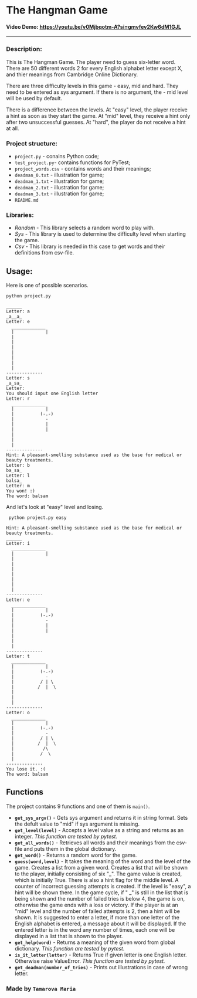 # __The Hangman Game__

#### Video Demo: <https://youtu.be/v0Mjbqotm-A?si=gmvfev2Kw6dM1GJL>
---

### __Description:__
 This is The Hangman Game. The player need to guess six-letter word. There are 50 different words 2 for every English alphabet letter except X, and thier meanings from Cambridge Online Dictionary.

 There are three difficulty levels in this game - easy, mid and hard. They need to be entered as sys argument. If there is no argument, the - mid level will be used by default.

 There is a difference between the levels. At "easy" level, the player receive a hint as soon as they start the game. At "mid" level, they receive a hint only after two unsuccessful guesses. At "hard", the player do not receive a hint  at all.


### __Project structure:__
 - `project.py` - conains Python code;
 - `test_project.py`- contains functions for PyTest;
 - `project_words.csv` - contains words and their meanings;
 - `deadman_0.txt` - illustration for game;
 - `deadman_1.txt` - illustration for game;
 - `deadman_2.txt` - illustration for game;
 - `deadman_3.txt` - illustration for game;
 - `README.md`

### __Libraries:__
 - _Random_ - This library selects a random word to play with.
 - _Sys_ - This library is used to determine the difficulty level when starting the game.
 - _Csv_ - This library is needed in this case to get words and their definitions from csv-file.

 ## __Usage:__

Here is one of possible scenarios.

```python project.py```

```
______
Letter: a
_a__a_
Letter: e
  _____________
  |            |
  |
  |
  |
  |
  |
  |
  |
--------------
Letter: s
_a_sa_
Letter:
You should input one English letter
Letter: r
  _____________
  |            |
  |          (-.-)
  |            -
  |            |
  |            |
  |
  |
  |
--------------
Hint: A pleasant-smelling substance used as the base for medical or beauty treatments.
Letter: b
ba_sa_
Letter: l
balsa_
Letter: m
You won! :)
The word: balsam
```

And let's look at "easy" level and losing.

``` python project.py easy```
```
Hint: A pleasant-smelling substance used as the base for medical or beauty treatments.
______
Letter: i
  _____________
  |            |
  |
  |
  |
  |
  |
  |
  |
--------------
Letter: e
  _____________
  |            |
  |          (-.-)
  |            -
  |            |
  |            |
  |
  |
  |
--------------
Letter: t
  _____________
  |            |
  |          (-.-)
  |            -
  |          / | \
  |         /  |  \
  |
  |
  |
--------------
Letter: o
  _____________
  |            |
  |          (-.-)
  |            -
  |          / | \
  |         /  |  \
  |           /\
  |          /  \
  |
--------------
You lose it. :(
The word: balsam
```

## __Functions__

The project contains 9 functions and one of them is `main()`.

 - __`get_sys_argv()`__ - Gets sys argument and returns it in string format. Sets the defult value to "mid" if sys argument is missing.
 - __`get_level(level)`__ - Accepts a level value as a string and returns as an integer. _This function are tested by pytest._
 - __`get_all_words()`__ - Retrieves all words and their meanings from the csv-file and puts them in the global dictionary.
 - __`get_word()`__ - Returns a random word for the game.
 - __`guess(word,level)`__ - It takes the meaning of the word and the level of the game. Creates a list from a given word. Creates a list that will be shown to the player, initially consisting of six "_". The game value is created, which is initially True. There is also a hint flag for the middle level. A counter of incorrect guessing attempts is created. If the level is "easy", a hint will be shown there. In the game cycle, if " _" is still in the list that is being shown and the number of failed tries is below 4, the game is on, otherwise the game ends with a loss or victory. If the player is at an "mid" level and the number of failed attempts is 2, then a hint will be shown. It is suggested to enter a letter, if more than one letter of the English alphabet is entered, a message about it will be displayed. If the entered letter is in the word any number of times, each one will be displayed in a list that is shown to the player.
 - __`get_help(word)`__ - Returns a meaning of the given word from global dictionary.  _This function are tested by pytest._
 - __`is_it_letter(letter)`__ - Returns True if given letter is one English letter. Otherwise raise ValueError.  _This function are tested by pytest._
 - __`get_deadman(number_of_tries)`__ - Prints out illustrations in case of wrong letter.


### Made by `Tamarova Maria`
